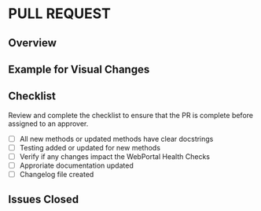 # PULL REQUEST

## Overview

## Example for Visual Changes
<!--
For user facing features please provide proof that the format is as expected.  
Screen shots and/or asciinema recordings are very helpful.
-->

## Checklist
Review and complete the checklist to ensure that the PR is complete before assigned to an approver.
 - [ ] All new methods or updated methods have clear docstrings
 - [ ] Testing added or updated for new methods
 - [ ] Verify if any changes impact the WebPortal Health Checks
 - [ ] Approriate documentation updated
 - [ ] Changelog file created

## Issues Closed
<!--
Use the `Closes` keyword to automatically close the issue on merge.  
Example: Closes #XXXX  
-->
